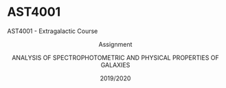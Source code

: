 # AST4001
AST4001 - Extragalactic Course

<center>Assignment<br>

ANALYSIS OF SPECTROPHOTOMETRIC AND PHYSICAL PROPERTIES OF GALAXIES<br>

2019/2020<br></center>
